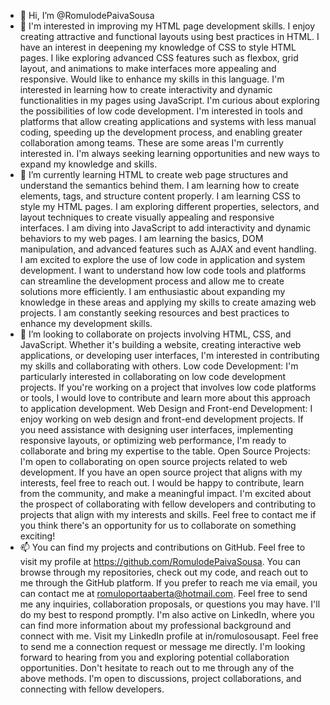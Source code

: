 - 👋 Hi, I’m @RomulodePaivaSousa
- 👀 I'm interested in improving my HTML page development skills. I enjoy creating attractive and functional layouts using best practices in HTML.
I have an interest in deepening my knowledge of CSS to style HTML pages. I like exploring advanced CSS features such as flexbox, grid layout, and animations 
to make interfaces more appealing and responsive.
Would like to enhance my skills in this language. I'm interested in learning how to create interactivity and dynamic functionalities in my pages using JavaScript.
I'm curious about exploring the possibilities of low code development. I'm interested in tools and platforms that allow creating applications and systems with less 
manual coding, speeding up the development process, and enabling greater collaboration among teams.
These are some areas I'm currently interested in. I'm always seeking learning opportunities and new ways to expand my knowledge and skills.
- 🌱 I’m currently learning HTML to create web page structures and understand the semantics behind them. I am learning how to create elements, tags, and structure content properly.
I am learning CSS to style my HTML pages. I am exploring different properties, selectors, and layout techniques to create visually appealing and responsive interfaces.
I am diving into JavaScript to add interactivity and dynamic behaviors to my web pages. I am learning the basics, DOM manipulation, and advanced features such as 
AJAX and event handling.
I am excited to explore the use of low code in application and system development. I want to understand how low code tools and platforms can streamline the development 
process and allow me to create solutions more efficiently.
I am enthusiastic about expanding my knowledge in these areas and applying my skills to create amazing web projects. I am constantly seeking resources and best practices to enhance 
my development skills.
- 💞️ I’m looking to collaborate on projects involving HTML, CSS, and JavaScript. Whether it's building a website, creating interactive web applications, 
or developing user interfaces, I'm interested in contributing my skills and collaborating with others.
Low code Development: I'm particularly interested in collaborating on low code development projects. If you're working on a project that involves low code platforms or tools, I would 
love to contribute and learn more about this approach to application development.
Web Design and Front-end Development: I enjoy working on web design and front-end development projects. If you need assistance with designing user interfaces, implementing responsive 
layouts, or optimizing web performance, I'm ready to collaborate and bring my expertise to the table.
Open Source Projects: I'm open to collaborating on open source projects related to web development. If you have an open source project that aligns with my interests, feel free to reach out. 
I would be happy to contribute, learn from the community, and make a meaningful impact.
I'm excited about the prospect of collaborating with fellow developers and contributing to projects that align with my interests and skills. Feel free to contact me if you think there's an 
opportunity for us to collaborate on something exciting!
- 📫  You can find my projects and contributions on GitHub. Feel free to visit my profile at https://github.com/RomulodePaivaSousa. You can browse through my repositories, check out my code, 
and reach out to me through the GitHub platform.
If you prefer to reach me via email, you can contact me at romuloportaaberta@hotmail.com. Feel free to send me any inquiries, collaboration proposals, or questions you may have. I'll do 
my best to respond promptly.
I'm also active on LinkedIn, where you can find more information about my professional background and connect with me. Visit my LinkedIn profile at in/romulosousapt. 
Feel free to send me a connection request or message me directly.
I'm looking forward to hearing from you and exploring potential collaboration opportunities. Don't hesitate to reach out to me through any of the above methods. I'm open to discussions,
project collaborations, and connecting with fellow developers.

<!---
RomulodePaivaSousa/RomulodePaivaSousa is a ✨ special ✨ repository because its `README.md` (this file) appears on your GitHub profile.
You can click the Preview link to take a look at your changes.
--->
